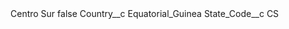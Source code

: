 <?xml version="1.0" encoding="UTF-8"?>
<CustomMetadata xmlns="http://soap.sforce.com/2006/04/metadata" xmlns:xsi="http://www.w3.org/2001/XMLSchema-instance" xmlns:xsd="http://www.w3.org/2001/XMLSchema">
    <label>Centro Sur</label>
    <protected>false</protected>
    <values>
        <field>Country__c</field>
        <value xsi:type="xsd:string">Equatorial_Guinea</value>
    </values>
    <values>
        <field>State_Code__c</field>
        <value xsi:type="xsd:string">CS</value>
    </values>
</CustomMetadata>
